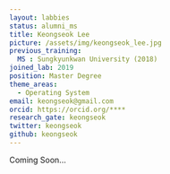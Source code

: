 ```yaml
---
layout: labbies
status: alumni_ms
title: Keongseok Lee
picture: /assets/img/keongseok_lee.jpg
previous_training:
  MS : Sungkyunkwan University (2018)
joined_lab: 2019
position: Master Degree
theme_areas:
  - Operating System
email: keongseok@gmail.com
orcid: https://orcid.org/****
research_gate: keongseok
twitter: keongseok
github: keongseok
---
```


Coming Soon...
